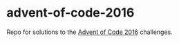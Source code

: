 # advent-of-code-2016

Repo for solutions to the [Advent of Code 2016](https://adventofcode.com/2016) challenges.
